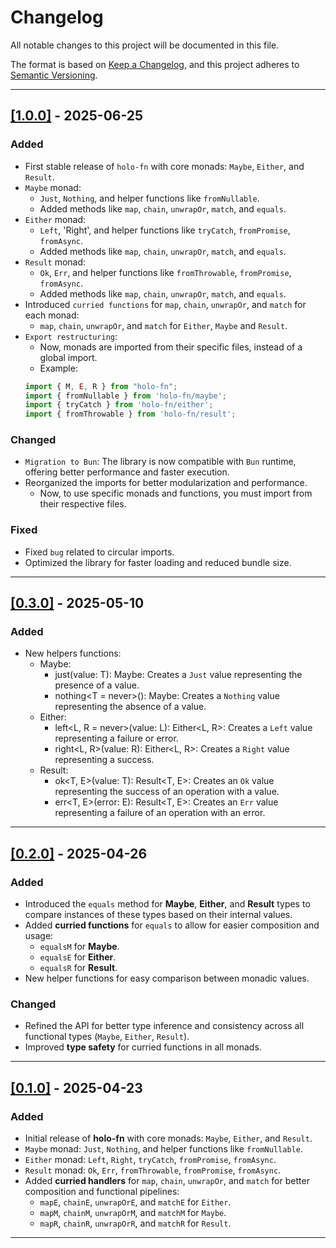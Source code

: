 # Changelog

All notable changes to this project will be documented in this file.

The format is based on [Keep a Changelog](https://keepachangelog.com/en/1.0.0/), and this project adheres to [Semantic Versioning](https://semver.org/spec/v2.0.0.html).

---

## [[1.0.0]](https://github.com/richecr/holo-fn/releases/tag/v1.0.0) - 2025-06-25

### Added
- First stable release of `holo-fn` with core monads: `Maybe`, `Either`, and `Result`.
- `Maybe` monad:
  - `Just`, `Nothing`, and helper functions like `fromNullable`.
  - Added methods like `map`, `chain`, `unwrapOr`, `match`, and `equals`.
- `Either` monad:
  - `Left`, 'Right', and helper functions like `tryCatch`, `fromPromise`, `fromAsync`.
  - Added methods like `map`, `chain`, `unwrapOr`, `match`, and `equals`.
- `Result` monad:
  - `Ok`, `Err`, and helper functions like `fromThrowable`, `fromPromise`, `fromAsync`.
  - Added methods like `map`, `chain`, `unwrapOr`, `match`, and `equals`.
- Introduced `curried functions` for `map`, `chain`, `unwrapOr`, and `match` for each monad:
  - `map`, `chain`, `unwrapOr`, and `match` for `Either`, `Maybe` and `Result`.
- `Export restructuring`:
  - Now, monads are imported from their specific files, instead of a global import.
  - Example:
  ```ts
  import { M, E, R } from "holo-fn";
  import { fromNullable } from 'holo-fn/maybe';
  import { tryCatch } from 'holo-fn/either';
  import { fromThrowable } from 'holo-fn/result';
  ```

### Changed
- `Migration to Bun`: The library is now compatible with `Bun` runtime, offering better performance and faster execution.
- Reorganized the imports for better modularization and performance.
  - Now, to use specific monads and functions, you must import from their respective files.

### Fixed
- Fixed `bug` related to circular imports.
- Optimized the library for faster loading and reduced bundle size.

---

## [[0.3.0]](https://github.com/richecr/holo-fn/releases/tag/v0.3.0) - 2025-05-10

### Added
- New helpers functions:
  - Maybe:
    - just(value: T): Maybe<T>: Creates a `Just` value representing the presence of a value.
    - nothing<T = never>(): Maybe<T>: Creates a `Nothing` value representing the absence of a value.
  - Either:
    - left<L, R = never>(value: L): Either<L, R>: Creates a `Left` value representing a failure or error.
    - right<L, R>(value: R): Either<L, R>: Creates a `Right` value representing a success.
  - Result:
    - ok<T, E>(value: T): Result<T, E>: Creates an `Ok` value representing the success of an operation with a value.
    - err<T, E>(error: E): Result<T, E>: Creates an `Err` value representing a failure of an operation with an error.

---

## [[0.2.0]](https://github.com/richecr/holo-fn/releases/tag/v0.2.0) - 2025-04-26

### Added
- Introduced the `equals` method for **Maybe**, **Either**, and **Result** types to compare instances of these types based on their internal values.
- Added **curried functions** for `equals` to allow for easier composition and usage:
  - `equalsM` for **Maybe**.
  - `equalsE` for **Either**.
  - `equalsR` for **Result**.
- New helper functions for easy comparison between monadic values.

### Changed
- Refined the API for better type inference and consistency across all functional types (`Maybe`, `Either`, `Result`).
- Improved **type safety** for curried functions in all monads.
  
---

## [[0.1.0]](https://github.com/richecr/holo-fn/releases/tag/v0.1.0) - 2025-04-23

### Added
- Initial release of **holo-fn** with core monads: `Maybe`, `Either`, and `Result`.
- `Maybe` monad: `Just`, `Nothing`, and helper functions like `fromNullable`.
- `Either` monad: `Left`, `Right`, `tryCatch`, `fromPromise`, `fromAsync`.
- `Result` monad: `Ok`, `Err`, `fromThrowable`, `fromPromise`, `fromAsync`.
- Added **curried handlers** for `map`, `chain`, `unwrapOr`, and `match` for better composition and functional pipelines:
  - `mapE`, `chainE`, `unwrapOrE`, and `matchE` for `Either`.
  - `mapM`, `chainM`, `unwrapOrM`, and `matchM` for `Maybe`.
  - `mapR`, `chainR`, `unwrapOrR`, and `matchR` for `Result`.
  
---
